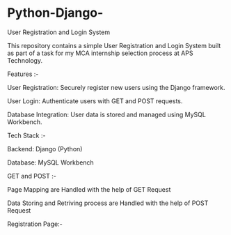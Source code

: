 # Python-Django-
User Registration and Login System

This repository contains a simple User Registration and Login System built as part of a task for my MCA internship selection process at APS Technology.

Features :-

User Registration: Securely register new users using the Django framework.

User Login: Authenticate users with GET and POST requests.

Database Integration: User data is stored and managed using MySQL Workbench.

Tech Stack :-

Backend: Django (Python)

Database: MySQL Workbench

GET and POST :-

Page Mapping are Handled with the help of GET Request

Data Storing and Retriving process are Handled with the help of POST Request

Registration Page:-

